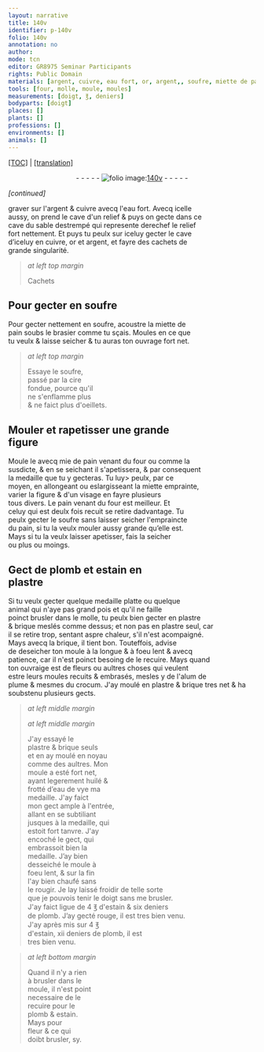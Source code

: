 ```yaml
---
layout: narrative
title: 140v
identifier: p-140v
folio: 140v
annotation: no
author:
mode: tcn
editor: GR8975 Seminar Participants
rights: Public Domain
materials: [argent, cuivre, eau fort, or, argent,, soufre, miette de pain, cire, mie de pain, miette, pain, plomb, estain, plastre, brique, alum de plume, crocum, huilé, eau de vye]
tools: [four, molle, moule, moules]
measurements: [doigt, ℥, deniers]
bodyparts: [doigt]
places: []
plants: []
professions: []
environments: []
animals: []
---
```


 <p><a href="{{ site.baseurl }}/normalized/">[TOC]</a> | <a href="{{ site.baseurl }}/texts/p-140v_tl/" target="_blank">[translation]</a></p><div class="folio" align="center">- - - - - <a href="http://gallica.bnf.fr/ark:/12148/btv1b10500001g/f286.item.r=" target="_blank"><img src="https://cu-mkp.github.io/2017-workshop-edition/assets/photo-icon.png" alt="folio image: " style="display:inline-block; margin-bottom:-3px;"/>140v</a> - - - - - </div>  
 
*[continued]*
  
 graver sur l'<span class="m">argent</span> & <span class="m">cuivre</span> avecq l'<span class="m">eau fort</span>. Avecq icelle<br/> aussy, on prend le cave d'un relief & puys on gecte dans ce<br/> cave du sable destrempé qui represente derechef le relief<br/> fort nettem<span class="exp">ent</span>. Et puys tu peulx sur iceluy gecter le cave<br/> d’iceluy en <span class="m">cuivre</span>, <span class="m">or</span> et <span class="m">argent,</span> et fayre des cachets de<br/> grande singularité.
 
 
> *at left top margin*
> 
> 
> Cachets
 
 
 
  

##  Pour gecter en <span class="m">soufre</span>

 
 Pour gecter nettement en <span class="m">soufre</span>, acoustre la <span class="m">miette de<br/> pain</span> soubs le brasier comme tu sçais. Moules en ce que<br/> tu veulx & laisse seicher & tu auras ton ouvrage fort net.
 
> *at left top margin*
> 
> 
>   Essaye le <span class="m">soufre</span>,<br/> passé par la <span class="m">cire</span><br/> fondue, pource qu'il<br/> ne s'enflamme plus<br/> & ne faict plus d'oeillets.
 
 
  

##  Mouler et rapetisser une grande<br/> figure

 
 Moule le avecq <span class="m">mie de pain</span> venant du <span class="tl">four</span> ou co<span class="exp">mm</span>e la<br/> susdicte, & en se seichant il s'apetissera, & par consequent<br/> la medaille que tu y gecteras. Tu <span class="del">luy></span> peulx, par ce<br/> moyen, en allongeant ou eslargisseant la <span class="m">miette</span> emprainte,<br/> varier la figure & d'un visage en fayre plusieurs<br/> tous divers. Le <span class="m">pain</span> venant du <span class="tl">four</span> est meilleur. Et<br/> celuy qui est deulx fois recuit se retire dadvantage. Tu<br/> peulx gecter le <span class="m">soufre</span> sans laisser seicher l'empraincte<br/> du <span class="m">pain</span>, si tu la veulx mouler aussy grande qu’elle est.<br/> Mays si tu la veulx laisser apetisser, fais la seicher<br/> ou plus ou moings.
 
 
  

##  Gect de <span class="m">plomb</span> et <span class="m">estain</span> en<br/> <span class="m">plastre</span>

 
 Si tu veulx gecter quelque medaille platte ou quelque<br/> animal qui n'aye pas grand pois et qu'il ne faille<br/> poinct brusler dans le <span class="tl">molle</span>, tu peulx bien gecter en <span class="m">plastre</span><br/> & <span class="m">brique</span> meslés co<span class="exp">mm</span>e dessus; et non pas en <span class="m">plastre</span> seul, car<br/> il se retire trop, sentant aspre chaleur, s'il n'est acompaigné.<br/> Mays avecq la <span class="m">brique</span>, il tient bon. Touteffois, advise<br/> de deseicher ton <span class="tl">moule</span> à la longue & à foeu lent & avecq<br/> patience, car il n'est poinct besoing de le recuire. Mays qua<span class="exp">n</span>d<br/> ton ouvraige est de fleurs ou aultres choses qui veulent<br/> <span class="del">estre</span> leurs <span class="tl">moules</span> recuits & embrasés, mesles y de l'<span class="m">alum de<br/> plume</span> & mesmes du <span class="m">crocum</span>. J'ay moulé en <span class="m">plastre</span> & <span class="m">brique</span> tres net & ha soubstenu plusieurs gects.
 
> *at left middle margin*
> 
> 
>   
> *at left middle margin*
> 
> 
> J'ay essayé
 le<br/> <span class="m">plastre</span> & <span class="m">brique</span> seuls<br/> et en ay moulé en noyau<br/> co<span class="exp">mm</span>e des aultres. Mon<br/> moule a esté fort net,<br/> ayant legerem<span class="exp">ent</span> <span class="m">huilé</span> &<br/> frotté d’<span class="m">eau de vye</span> ma<br/> medaille. J'ay faict<br/> mon gect ample à l'entrée,<br/> allant en se subtiliant<br/> jusques à la medaille, qui<br/> estoit fort tanvre. J'ay<br/> encoché le gect, qui<br/> embrassoit bien la<br/> medaille. J’ay bien<br/> desseiché le <span class="tl">moule</span> à<br/> foeu lent, & sur la fin<br/> l'ay bien chaufé sans<br/> le rougir. Je lay laissé froidir <span class="sn">de telle sorte<br/> que je pouvois tenir le <span class="ms"><span class="bp">doigt</span></span> sans me brusler</span>.<br/> J'ay faict ligue de 4 <span class="ms">℥</span> d'<span class="m">estain</span> & six <span class="ms">deniers</span><br/> de <span class="m">plomb</span>. J’ay gecté rouge, il est tres bien venu.<br/> J'ay après mis sur 4 <span class="ms">℥</span><br/> d'<span class="m">estain</span>, xii <span class="ms">deniers</span> de <span class="m">plomb</span>, il est<br/> tres bien venu.
 
> *at left bottom margin*
> 
> 
>   Quand il n'y a rien<br/> à brusler dans le<br/> <span class="tl">moule</span>, il n'est point<br/> necessaire de le<br/> recuire pour le<br/> <span class="m">plomb</span> & <span class="m">estain</span>.<br/> Mays pour<br/> fleur & ce qui<br/> doibt brusler, sy.
 
 